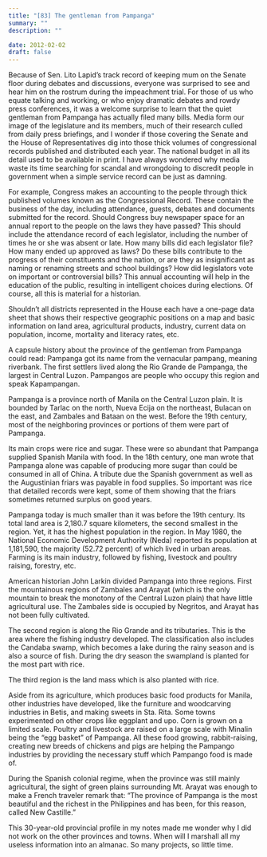 ```yaml
---
title: "[83] The gentleman from Pampanga"
summary: ""
description: ""

date: 2012-02-02
draft: false
---
```


Because of Sen. Lito Lapid’s track record of keeping mum on the Senate floor during debates and discussions, everyone was surprised to see and hear him on the rostrum during the impeachment trial. For those of us who equate talking and working, or who enjoy dramatic debates and rowdy press conferences, it was a welcome surprise to learn that the quiet gentleman from Pampanga has actually filed many bills. Media form our image of the legislature and its members, much of their research culled from daily press briefings, and I wonder if those covering the Senate and the House of Representatives dig into those thick volumes of congressional records published and distributed each year. The national budget in all its detail used to be available in print. I have always wondered why media waste its time searching for scandal and wrongdoing to discredit people in government when a simple service record can be just as damning.

For example, Congress makes an accounting to the people through thick published volumes known as the Congressional Record. These contain the business of the day, including attendance, guests, debates and documents submitted for the record. Should Congress buy newspaper space for an annual report to the people on the laws they have passed? This should include the attendance record of each legislator, including the number of times he or she was absent or late. How many bills did each legislator file? How many ended up approved as laws? Do these bills contribute to the progress of their constituents and the nation, or are they as insignificant as naming or renaming streets and school buildings? How did legislators vote on important or controversial bills? This annual accounting will help in the education of the public, resulting in intelligent choices during elections. Of course, all this is material for a historian.

Shouldn’t all districts represented in the House each have a one-page data sheet that shows their respective geographic positions on a map and basic information on land area, agricultural products, industry, current data on population, income, mortality and literacy rates, etc.

A capsule history about the province of the gentleman from Pampanga could read: Pampanga got its name from the vernacular pampang, meaning riverbank. The first settlers lived along the Rio Grande de Pampanga, the largest in Central Luzon. Pampangos are people who occupy this region and speak Kapampangan.

Pampanga is a province north of Manila on the Central Luzon plain. It is bounded by Tarlac on the north, Nueva Ecija on the northeast, Bulacan on the east, and Zambales and Bataan on the west. Before the 19th century, most of the neighboring provinces or portions of them were part of Pampanga.

Its main crops were rice and sugar. These were so abundant that Pampanga supplied Spanish Manila with food. In the 18th century, one man   wrote that Pampanga alone was capable of producing more sugar than could be consumed in all of China. A tribute due the Spanish government as well as the Augustinian friars was payable in food supplies. So important was rice that detailed records were kept, some of them showing that the friars sometimes returned surplus on good years.

Pampanga today is much smaller than it was before the 19th century. Its total land area is 2,180.7 square kilometers, the second smallest in the region. Yet, it has the highest population in the region. In May 1980, the National Economic Development Authority (Neda) reported its population at 1,181,590, the majority (52.72 percent) of which lived in urban areas. Farming is its main industry, followed by fishing, livestock and poultry raising, forestry, etc.

American historian John Larkin divided Pampanga into three regions.  First the mountainous regions of Zambales and Arayat (which is the only mountain to break the monotony of the Central Luzon plain) that have little agricultural use. The Zambales side is occupied by Negritos, and Arayat has not been fully cultivated.

The second region is along the Rio Grande and its tributaries. This is the area where the fishing industry developed. The classification also includes the Candaba swamp, which becomes a lake during the rainy season and is also a source of fish. During the dry season the swampland is planted for the most part with rice.

The third region is the land mass which is also planted with rice.

Aside from its agriculture, which produces basic food products for Manila, other industries have developed, like the furniture and woodcarving industries in Betis, and making sweets in Sta. Rita. Some towns experimented on other crops like eggplant and upo. Corn is grown on a limited scale. Poultry and livestock are raised on a large scale with Minalin being  the “egg basket” of Pampanga. All these food growing, rabbit-raising, creating new breeds of chickens and pigs are helping the Pampango industries by providing the necessary stuff which Pampango food is made of.

During the Spanish colonial regime, when the province was still mainly agricultural, the sight of green plains surrounding Mt. Arayat was enough to make a French traveler remark that: “The province of  Pampanga is the most beautiful and the richest in the Philippines and has been, for this reason, called New Castille.”

This 30-year-old provincial profile in my notes made me wonder why I did not work on the other provinces and towns. When will I marshall all my useless information into an almanac. So many projects, so little time.
